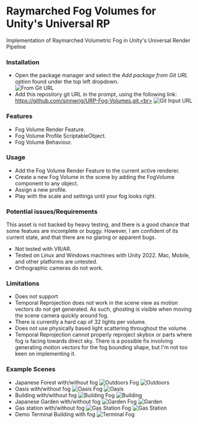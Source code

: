 # Raymarched Fog Volumes for Unity's Universal RP

Implementation of Raymarched Volumetric Fog in Unity's Universal Render Pipeline


### Installation

* Open the package manager and select the _Add package from Git URL_ option found under the top left dropdown.<br>
![From Git URL](Samples~/Images/giturl.png)<br>
* Add this repository git URL in the prompt, using the following link: https://github.com/sinnwrig/URP-Fog-Volumes.git.<br>
![Git Input URL](Samples~/Images/gitinput.png)<br>


### Features

* Fog Volume Render Feature.
* Fog Volume Profile ScriptableObject.
* Fog Volume Behaviour.

### Usage

* Add the Fog Volume Render Feature to the current active renderer.
* Create a new Fog Volume in the scene by adding the FogVolume component to any object.
* Assign a new profile.
* Play with the scale and settings until your fog looks right.

### Potential issues/Requirements

This asset is not backed by heavy testing, and there is a good chance that some featues are incomplete or buggy. However, I am confident of its current state, and that there are no glaring or apparent bugs. 

* Not tested with VR/AR.
* Tested on Linux and Windows machines with Unity 2022. Mac, Mobile, and other platforms are untested.
* Orthographic cameras do not work.

### Limitations

* Does not support 
* Temporal Reprojection does not work in the scene view as motion vectors do not get generated. As such, ghosting is visible when moving the scene camera quickly around fog.
* There is currently a hard cap of 32 lights per volume. 
* Does not use physically based light scattering throughout the volume.
* Temporal Reprojection cannot properly reproject skybox or parts where fog is facing towards direct sky. There is a possible fix involving generating motion vectors for the fog bounding shape, but I'm not too keen on implementing it. 

### Example Scenes
* Japanese Forest with/without fog
![Outdoors Fog](Samples~/Images/Terrain-Fog.png)
![Outdoors](Samples~/Images/Terrain.png)<br>
* Oasis with/without fog
![Oasis Fog](Samples~/Images/Oasis-Fog.png)
![Oasis](Samples~/Images/Oasis.png)<br>
* Building with/without fog
![Building Fog](Samples~/Images/Building-Fog.png)
![Building](Samples~/Images/Building.png)<br>
* Japanese Garden with/without fog
![Garden Fog](Samples~/Images/Garden-Fog.png)
![Garden](Samples~/Images/Garden.png)<br>
* Gas station with/without fog
![Gas Station Fog](Samples~/Images/GasStation-Fog.png)
![Gas Station](Samples~/Images/GasStation.png)<br>
* Demo Terminal Building with fog
![Terminal Fog](Samples~/Images/Terminal-Fog.png)<br>
